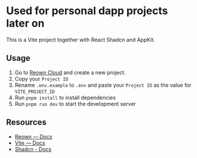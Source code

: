 # Used for personal dapp projects later on

This is a Vite project together with React Shadcn and AppKit.

## Usage

1. Go to [Reown Cloud](https://cloud.reown.com) and create a new project.
2. Copy your `Project ID`
3. Rename `.env.example` to `.env` and paste your `Project ID` as the value for `VITE_PROJECT_ID`
4. Run `pnpm install` to install dependencies
5. Run `pnpm run dev` to start the development server

## Resources

- [Reown — Docs](https://docs.reown.com)
- [Vite — Docs](https://vitejs.dev/guide/)
- [Shadcn - Docs](https://ui.shadcn.com/)
